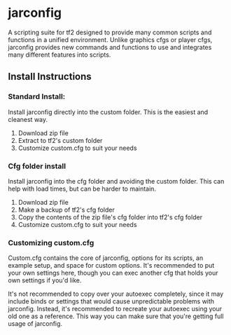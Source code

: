 # jarconfig

A scripting suite for tf2 designed to provide many common scripts and functions in a unified environment. Unlike graphics cfgs or player cfgs, jarconfig provides new commands and functions to use and integrates many different features into scripts.

## Install Instructions

### Standard Install:

Install jarconfig directly into the custom folder. This is the easiest and cleanest way.

1. Download zip file
2. Extract to tf2's custom folder
3. Customize custom.cfg to suit your needs

### Cfg folder install

Install jarconfig into the cfg folder and avoiding the custom folder. This can help with load times, but can be harder to maintain.

1. Download zip file
2. Make a backup of tf2's cfg folder
3. Copy the contents of the zip file's cfg folder into tf2's cfg folder
4. Customize custom.cfg to suit your needs

### Customizing custom.cfg

Custom.cfg contains the core of jarconfig, options for its scripts, an example setup, and space for custom options. It's recommended to put your own settings here, though you can exec another cfg that holds your own settings if you'd like.

It's not recommended to copy over your autoexec completely, since it may include binds or settings that would cause unpredictable problems with jarconfig. Instead, it's recommended to recreate your autoexec using your old one as a reference. This way you can make sure that you're getting full usage of jarconfig.
